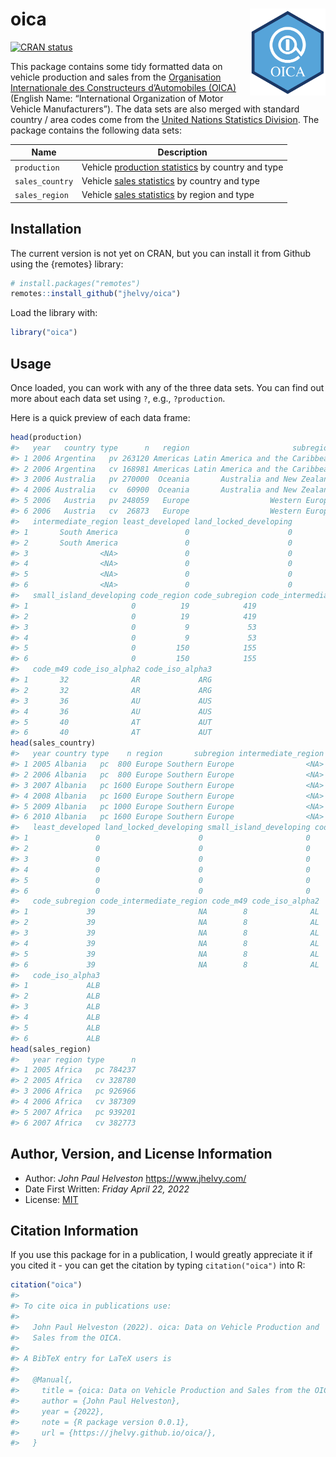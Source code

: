 
<!-- README.md is generated from README.Rmd. Please edit that file -->

# oica <a href='https://jhelvy.github.io/oica/'><img src='man/figures/logo.png' align="right" style="height:139px;"/></a>

<!-- badges: start -->

[![CRAN
status](https://www.r-pkg.org/badges/version/oica)](https://CRAN.R-project.org/package=oica)
<!-- badges: end -->

This package contains some tidy formatted data on vehicle production and
sales from the [Organisation Internationale des Constructeurs
d’Automobiles (OICA)](https://www.oica.net/) (English Name:
“International Organization of Motor Vehicle Manufacturers”). The data
sets are also merged with standard country / area codes come from the
[United Nations Statistics
Division](https://unstats.un.org/unsd/methodology/m49/overview/). The
package contains the following data sets:

| Name            | Description                                                                                               |
|-----------------|-----------------------------------------------------------------------------------------------------------|
| `production`    | Vehicle [production statistics](https://www.oica.net/category/production-statistics/) by country and type |
| `sales_country` | Vehicle [sales statistics](https://www.oica.net/category/sales-statistics/) by country and type           |
| `sales_region`  | Vehicle [sales statistics](https://www.oica.net/category/sales-statistics/) by region and type            |

## Installation

The current version is not yet on CRAN, but you can install it from
Github using the {remotes} library:

``` r
# install.packages("remotes")
remotes::install_github("jhelvy/oica")
```

Load the library with:

``` r
library("oica")
```

## Usage

Once loaded, you can work with any of the three data sets. You can find
out more about each data set using `?`, e.g., `?production`.

Here is a quick preview of each data frame:

``` r
head(production)
#>   year   country type      n   region                       subregion
#> 1 2006 Argentina   pv 263120 Americas Latin America and the Caribbean
#> 2 2006 Argentina   cv 168981 Americas Latin America and the Caribbean
#> 3 2006 Australia   pv 270000  Oceania       Australia and New Zealand
#> 4 2006 Australia   cv  60900  Oceania       Australia and New Zealand
#> 5 2006   Austria   pv 248059   Europe                  Western Europe
#> 6 2006   Austria   cv  26873   Europe                  Western Europe
#>   intermediate_region least_developed land_locked_developing
#> 1       South America               0                      0
#> 2       South America               0                      0
#> 3                <NA>               0                      0
#> 4                <NA>               0                      0
#> 5                <NA>               0                      0
#> 6                <NA>               0                      0
#>   small_island_developing code_region code_subregion code_intermediate_region
#> 1                       0          19            419                        5
#> 2                       0          19            419                        5
#> 3                       0           9             53                       NA
#> 4                       0           9             53                       NA
#> 5                       0         150            155                       NA
#> 6                       0         150            155                       NA
#>   code_m49 code_iso_alpha2 code_iso_alpha3
#> 1       32              AR             ARG
#> 2       32              AR             ARG
#> 3       36              AU             AUS
#> 4       36              AU             AUS
#> 5       40              AT             AUT
#> 6       40              AT             AUT
head(sales_country)
#>   year country type    n region       subregion intermediate_region
#> 1 2005 Albania   pc  800 Europe Southern Europe                <NA>
#> 2 2006 Albania   pc  800 Europe Southern Europe                <NA>
#> 3 2007 Albania   pc 1600 Europe Southern Europe                <NA>
#> 4 2008 Albania   pc 1600 Europe Southern Europe                <NA>
#> 5 2009 Albania   pc 1000 Europe Southern Europe                <NA>
#> 6 2010 Albania   pc 1600 Europe Southern Europe                <NA>
#>   least_developed land_locked_developing small_island_developing code_region
#> 1               0                      0                       0         150
#> 2               0                      0                       0         150
#> 3               0                      0                       0         150
#> 4               0                      0                       0         150
#> 5               0                      0                       0         150
#> 6               0                      0                       0         150
#>   code_subregion code_intermediate_region code_m49 code_iso_alpha2
#> 1             39                       NA        8              AL
#> 2             39                       NA        8              AL
#> 3             39                       NA        8              AL
#> 4             39                       NA        8              AL
#> 5             39                       NA        8              AL
#> 6             39                       NA        8              AL
#>   code_iso_alpha3
#> 1             ALB
#> 2             ALB
#> 3             ALB
#> 4             ALB
#> 5             ALB
#> 6             ALB
head(sales_region)
#>   year region type      n
#> 1 2005 Africa   pc 784237
#> 2 2005 Africa   cv 328780
#> 3 2006 Africa   pc 926966
#> 4 2006 Africa   cv 387309
#> 5 2007 Africa   pc 939201
#> 6 2007 Africa   cv 382773
```

## Author, Version, and License Information

- Author: *John Paul Helveston* <https://www.jhelvy.com/>
- Date First Written: *Friday April 22, 2022*
- License: [MIT](https://github.com/jhelvy/oica/blob/master/LICENSE.md)

## Citation Information

If you use this package for in a publication, I would greatly appreciate
it if you cited it - you can get the citation by typing
`citation("oica")` into R:

``` r
citation("oica")
#> 
#> To cite oica in publications use:
#> 
#>   John Paul Helveston (2022). oica: Data on Vehicle Production and
#>   Sales from the OICA.
#> 
#> A BibTeX entry for LaTeX users is
#> 
#>   @Manual{,
#>     title = {oica: Data on Vehicle Production and Sales from the OICA},
#>     author = {John Paul Helveston},
#>     year = {2022},
#>     note = {R package version 0.0.1},
#>     url = {https://jhelvy.github.io/oica/},
#>   }
```
